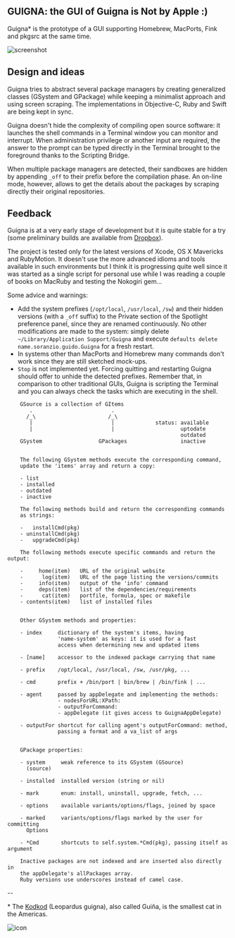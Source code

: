 
## GUIGNA: the GUI of Guigna is Not by Apple  :)

Guigna* is the prototype of a GUI supporting Homebrew, MacPorts, Fink and pkgsrc
at the same time.


![screenshot](https://raw.github.com/gui-dos/Guigna/master/guigna-screenshot.png)


## Design and ideas

Guigna tries to abstract several package managers by creating generalized classes
(GSystem and GPackage) while keeping a minimalist approach and using screen
scraping. The implementations in Objective-C, Ruby and Swift are being kept in
sync.

Guigna doesn't hide the complexity of compiling open source software: it launches
the shell commands in a Terminal window you can monitor and interrupt. When
administration privilege or another input are required, the answer to the
prompt can be typed directly in the Terminal brought to the foreground thanks
to the Scripting Bridge. 

When multiple package managers are detected, their sandboxes are hidden by appending
`_off` to their prefix before the compilation phase. An on-line mode, however,
allows to get the details about the packages by scraping directly their original
repositories.


## Feedback

Guigna is at a very early stage of development but it is quite stable
for a try (some preliminary builds are available from
[Dropbox](https://www.dropbox.com/sh/ld19r8vp9avr32p/eV6au9iQK3)).

The project is tested only for the latest versions of Xcode, OS X
Mavericks and RubyMotion. It doesn't use the more advanced idioms
and tools available in such environments but I think it is progressing
quite well since it was started as a single script for personal use
while I was reading a couple of books on MacRuby and testing the
Nokogiri gem...

Some advice and warnings:

- Add the system prefixes (`/opt/local`, `/usr/local`, `/sw`) and their
  hidden versions (with a `_off` suffix) to the Private section of the
  Spotlight preference panel, since they are renamed continuously.
  No other modifications are made to the system: simply delete
  `~/Library/Application Support/Guigna` and execute 
  `defaults delete name.soranzio.guido.Guigna` for a fresh restart.
- In systems other than MacPorts and Homebrew many commands don't
  work since they are still sketched mock-ups.
- `Stop` is not implemented yet. Forcing quitting and restarting Guigna
  should offer to unhide the detected prefixes. Remember that, in comparison
  to other traditional GUIs, Guigna is scripting the Terminal and you can
  always check the tasks which are executing in the shell.

```
    GSource is a collection of GItems
       .                         .
      /_\                       /_\
       |                         |             status: available
       |                         |                     uptodate
                                                       outdated
    GSystem                  GPackages                 inactive


    The following GSystem methods execute the corresponding command,
    update the 'items' array and return a copy:

    - list
    - installed
    - outdated
    - inactive

    The following methods build and return the corresponding commands
    as strings:

    -   installCmd(pkg)
    - uninstallCmd(pkg)
    -   upgradeCmd(pkg)
    
    The following methods execute specific commands and return the output:
   
    -     home(item)   URL of the original website
    -      log(item)   URL of the page listing the versions/commits
    -     info(item)   output of the 'info' command
    -     deps(item)   list of the dependencies/requirements
    -      cat(item)   portfile, formula, spec or makefile
    - contents(item)   list of installed files


    Other GSystem methods and properties:

    - index     dictionary of the system's items, having
                'name-system' as keys: it is used for a fast
                access when determining new and updated items

    - [name]    accessor to the indexed package carrying that name

    - prefix    /opt/local, /usr/local, /sw, /usr/pkg, ...

    - cmd       prefix + /bin/port | bin/brew | /bin/fink | ...

    - agent     passed by appDelegate and implementing the methods:
                - nodesForURL:XPath:
                - outputForCommand:
                - appDelegate (it gives access to GuignaAppDelegate)

    - outputFor shortcut for calling agent's outputForCommand: method,
                passing a format and a va_list of args
                

    GPackage properties:

    - system     weak reference to its GSystem (GSource)
      (source)

    - installed  installed version (string or nil)

    - mark       enum: install, uninstall, upgrade, fetch, ...

    - options    available variants/options/flags, joined by space

    - marked     variants/options/flags marked by the user for committing
      Options

    - *Cmd       shortcuts to self.system.*Cmd(pkg), passing itself as argument
      
    Inactive packages are not indexed and are inserted also directly in
    the appDelegate's allPackages array.
	Ruby versions use underscores instead of camel case.

```
--

\* The [Kodkod](http://en.wikipedia.org/wiki/Kodkod) (Leopardus guigna), also
called Guiña, is the smallest cat in the Americas.

![icon](http://www.felineconservation.org/uploads/rauh_handicapped_guina.jpg)

